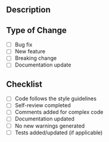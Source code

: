 ## Description
<!-- Provide a brief description of the changes -->

## Type of Change
- [ ] Bug fix
- [ ] New feature
- [ ] Breaking change
- [ ] Documentation update

## Checklist
- [ ] Code follows the style guidelines
- [ ] Self-review completed
- [ ] Comments added for complex code
- [ ] Documentation updated
- [ ] No new warnings generated
- [ ] Tests added/updated (if applicable)

